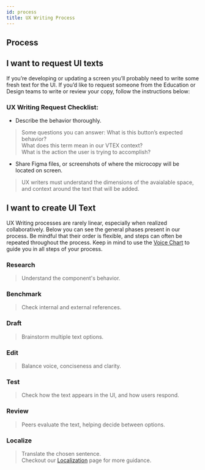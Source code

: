 ```yaml
---
id: process
title: UX Writing Process
---
```




## Process


## I want to request UI texts

If you’re developing or updating a screen you’ll probably need to write some fresh text for the UI. If you’d like to request someone from the Education or Design teams to write or review your copy, follow the instructions below:


### UX Writing Request Checklist:

- Describe the behavior thoroughly. 
> Some questions you can answer:
What is this button’s expected behavior?  
What does this term mean in our VTEX context?  
What is the action the user is trying to accomplish?  
- Share Figma files, or screenshots of where the microcopy will be located on screen.
> UX writers must understand the dimensions of the avaialable space, and context around the text that will be added. 



## I want to create UI Text


UX Writing processes are rarely linear, especially when realized collaboratively. Below you can see the general phases present in our process. Be mindful that their order is flexible, and steps can often be repeated throughout the process. Keep in mind to use the [Voice Chart]() to guide you in all steps of your process.   

### Research
> Understand the component's behavior.  

### Benchmark
> Check internal and external references.   
  
### Draft
> Brainstorm multiple text options.  

### Edit
> Balance voice, conciseness and clarity.  

### Test
> Check how the text appears in the UI, and how users respond.    

### Review
> Peers evaluate the text, helping decide between options.  

### Localize
> Translate the chosen sentence.   
Checkout our [Localization]() page for more guidance.   